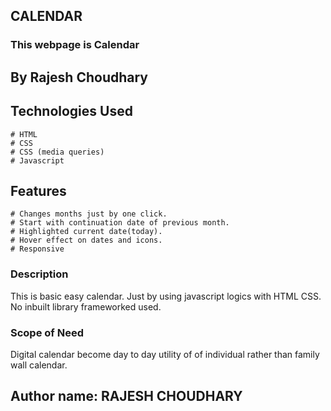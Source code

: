 ## CALENDAR   

### This webpage is Calendar

## By Rajesh Choudhary

## Technologies Used
    # HTML
    # CSS
    # CSS (media queries)
    # Javascript

## Features
    # Changes months just by one click.
    # Start with continuation date of previous month.
    # Highlighted current date(today).
    # Hover effect on dates and icons.
    # Responsive

### Description
This is basic easy calendar. Just by using javascript logics with HTML CSS. No inbuilt library frameworked used.

### Scope of Need
Digital calendar become day to day utility of of individual rather than family wall calendar.

## Author name: RAJESH CHOUDHARY
